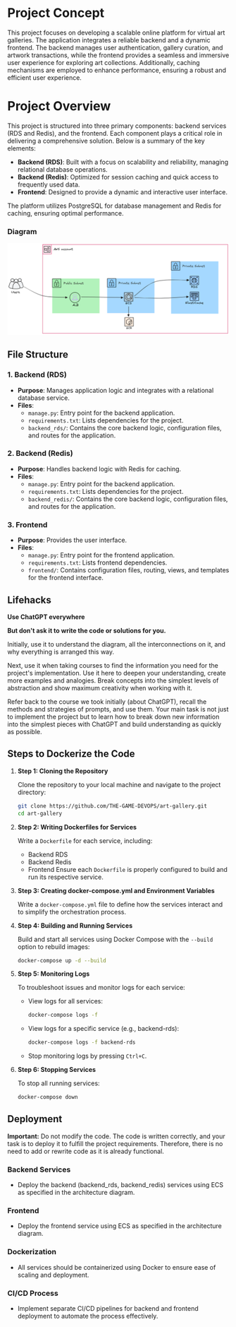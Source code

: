 # Project Concept

This project focuses on developing a scalable online platform for virtual art galleries. The application integrates a reliable backend and a dynamic frontend. The backend manages user authentication, gallery curation, and artwork transactions, while the frontend provides a seamless and immersive user experience for exploring art collections. Additionally, caching mechanisms are employed to enhance performance, ensuring a robust and efficient user experience.


# Project Overview

This project is structured into three primary components: backend services (RDS and Redis), and the frontend. Each component plays a critical role in delivering a comprehensive solution. Below is a summary of the key elements:

- **Backend (RDS)**: Built with a focus on scalability and reliability, managing relational database operations.
- **Backend (Redis)**: Optimized for session caching and quick access to frequently used data.
- **Frontend**: Designed to provide a dynamic and interactive user interface.

The platform utilizes PostgreSQL for database management and Redis for caching, ensuring optimal performance.

### Diagram
![Architecture Diagram](diagram.png)

## File Structure

### 1. **Backend (RDS)**
- **Purpose**: Manages application logic and integrates with a relational database service.
- **Files**:
  - `manage.py`: Entry point for the backend application.
  - `requirements.txt`: Lists dependencies for the project.
  - `backend_rds/`: Contains the core backend logic, configuration files, and routes for the application.

### 2. **Backend (Redis)**
- **Purpose**: Handles backend logic with Redis for caching.
- **Files**:
  - `manage.py`: Entry point for the backend application.
  - `requirements.txt`: Lists dependencies for the project.
  - `backend_redis/`: Contains the core backend logic, configuration files, and routes for the application. 

### 3. **Frontend**
- **Purpose**: Provides the user interface.
- **Files**:
  - `manage.py`: Entry point for the frontend application.
  - `requirements.txt`: Lists frontend dependencies.
  - `frontend/`: Contains configuration files, routing, views, and templates for the frontend interface.


## Lifehacks

**Use ChatGPT everywhere**

**But don't ask it to write the code or solutions for you.**

Initially, use it to understand the diagram, all the interconnections on it, and why everything is arranged this way.

Next, use it when taking courses to find the information you need for the project's implementation. Use it here to deepen your understanding, create more examples and analogies. Break concepts into the simplest levels of abstraction and show maximum creativity when working with it.

Refer back to the course we took initially (about ChatGPT), recall the methods and strategies of prompts, and use them.
Your main task is not just to implement the project but to learn how to break down new information into the simplest pieces with ChatGPT and build understanding as quickly as possible.

## Steps to Dockerize the Code

1. **Step 1: Cloning the Repository**

   Clone the repository to your local machine and navigate to the project directory:
   ```bash
   git clone https://github.com/THE-GAME-DEVOPS/art-gallery.git
   cd art-gallery
   ```

2. **Step 2: Writing Dockerfiles for Services**

   Write a `Dockerfile` for each service, including:
   - Backend RDS
   - Backend Redis
   - Frontend
   Ensure each `Dockerfile` is properly configured to build and run its respective service.

3. **Step 3: Creating docker-compose.yml and Environment Variables**
    
    Write a `docker-compose.yml` file to define how the services interact and to simplify the orchestration process.

4. **Step 4: Building and Running Services**
  
    Build and start all services using Docker Compose with the `--build` option to rebuild images:
     ```bash
     docker-compose up -d --build
     ```

5. **Step 5: Monitoring Logs**
  
    To troubleshoot issues and monitor logs for each service:
   - View logs for all services:
     ```bash
     docker-compose logs -f
     ```
   - View logs for a specific service (e.g., backend-rds):
     ```bash
     docker-compose logs -f backend-rds
     ```
   - Stop monitoring logs by pressing `Ctrl+C`.

6. **Step 6: Stopping Services**

    To stop all running services:
    ```bash
    docker-compose down
    ```


## Deployment

**Important:** Do not modify the code. The code is written correctly, and your task is to deploy it to fulfill the project requirements. Therefore, there is no need to add or rewrite code as it is already functional.

### Backend Services
- Deploy the backend (backend_rds, backend_redis) services using ECS as specified in the architecture diagram.

### Frontend
- Deploy the frontend service using ECS as specified in the architecture diagram.

### Dockerization

- All services should be containerized using Docker to ensure ease of scaling and deployment.

### CI/CD Process

- Implement separate CI/CD pipelines for backend and frontend deployment to automate the process effectively.




